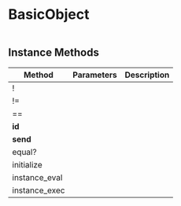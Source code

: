 # BasicObject
|  |  |  |
| --- | --- | --- |


## Instance Methods

| Method | Parameters | Description |
| --- | --- | --- |
| ! |  |  |
| != |  |  |
| == |  |  |
| __id__ |  |  |
| __send__ |  |  |
| equal? |  |  |
| initialize |  |  |
| instance_eval |  |  |
| instance_exec |  |  |
